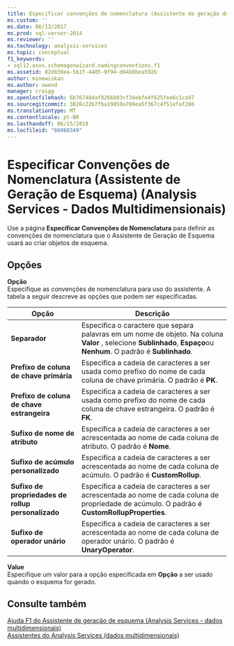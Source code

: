 ```yaml
---
title: Especificar convenções de nomenclatura (Assistente de geração de esquema) (Analysis Services - dados multidimensionais) | Microsoft Docs
ms.custom: ''
ms.date: 06/13/2017
ms.prod: sql-server-2014
ms.reviewer: ''
ms.technology: analysis-services
ms.topic: conceptual
f1_keywords:
- sql12.asvs.schemagenwizard.namingconventions.f1
ms.assetid: 02d830ea-5b1f-4485-9f94-d64b8bea592b
author: minewiskan
ms.author: owend
manager: craigg
ms.openlocfilehash: 6b767484af8266b03cf34ebfe4f625fee6c1ca97
ms.sourcegitcommit: 3026c22b7fba19059a769ea5f367c4f51efaf286
ms.translationtype: MT
ms.contentlocale: pt-BR
ms.lasthandoff: 06/15/2019
ms.locfileid: "66068349"
---
```

# <a name="specify-naming-conventions-schema-generation-wizard-analysis-services---multidimensional-data"></a>Especificar Convenções de Nomenclatura (Assistente de Geração de Esquema) (Analysis Services - Dados Multidimensionais)
  Use a página **Especificar Convenções de Nomenclatura** para definir as convenções de nomenclatura que o Assistente de Geração de Esquema usará ao criar objetos de esquema.  
  
## <a name="options"></a>Opções  
 **Opção**  
 Especifique as convenções de nomenclatura para uso do assistente. A tabela a seguir descreve as opções que podem ser especificadas.  
  
|Opção|Descrição|  
|------------|-----------------|  
|**Separador**|Especifica o caractere que separa palavras em um nome de objeto. Na coluna **Valor** , selecione **Sublinhado**, **Espaço**ou **Nenhum**. O padrão é **Sublinhado**.|  
|**Prefixo de coluna de chave primária**|Especifica a cadeia de caracteres a ser usada como prefixo do nome de cada coluna de chave primária. O padrão é **PK**.|  
|**Prefixo de coluna de chave estrangeira**|Especifica a cadeia de caracteres a ser usada como prefixo do nome de cada coluna de chave estrangeira. O padrão é **FK**.|  
|**Sufixo de nome de atributo**|Especifica a cadeia de caracteres a ser acrescentada ao nome de cada coluna de atributo. O padrão é **Nome**.|  
|**Sufixo de acúmulo personalizado**|Especifica a cadeia de caracteres a ser acrescentada ao nome de cada coluna de acúmulo. O padrão é **CustomRollup**.|  
|**Sufixo de propriedades de rollup personalizado**|Especifica a cadeia de caracteres a ser acrescentada ao nome de cada coluna de propriedade de acúmulo. O padrão é **CustomRollupProperties**.|  
|**Sufixo de operador unário**|Especifica a cadeia de caracteres a ser acrescentada ao nome de cada coluna de operador unário. O padrão é **UnaryOperator**.|  
  
 **Value**  
 Especifique um valor para a opção especificada em **Opção** a ser usado quando o esquema for gerado.  
  
## <a name="see-also"></a>Consulte também  
 [Ajuda F1 do Assistente de geração de esquema &#40;Analysis Services - dados multidimensionais&#41;](schema-generation-wizard-f1-help-analysis-services-multidimensional-data.md)   
 [Assistentes do Analysis Services &#40;dados multidimensionais&#41;](analysis-services-wizards-multidimensional-data.md)  
  
  
